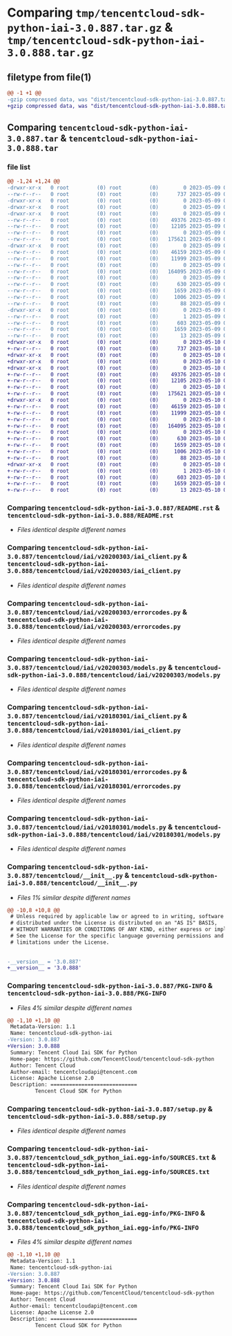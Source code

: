 # Comparing `tmp/tencentcloud-sdk-python-iai-3.0.887.tar.gz` & `tmp/tencentcloud-sdk-python-iai-3.0.888.tar.gz`

## filetype from file(1)

```diff
@@ -1 +1 @@
-gzip compressed data, was "dist/tencentcloud-sdk-python-iai-3.0.887.tar", last modified: Tue May  9 03:02:27 2023, max compression
+gzip compressed data, was "dist/tencentcloud-sdk-python-iai-3.0.888.tar", last modified: Wed May 10 02:16:44 2023, max compression
```

## Comparing `tencentcloud-sdk-python-iai-3.0.887.tar` & `tencentcloud-sdk-python-iai-3.0.888.tar`

### file list

```diff
@@ -1,24 +1,24 @@
-drwxr-xr-x   0 root         (0) root         (0)        0 2023-05-09 03:02:27.000000 tencentcloud-sdk-python-iai-3.0.887/
--rw-r--r--   0 root         (0) root         (0)      737 2023-05-09 03:02:26.000000 tencentcloud-sdk-python-iai-3.0.887/README.rst
-drwxr-xr-x   0 root         (0) root         (0)        0 2023-05-09 03:02:27.000000 tencentcloud-sdk-python-iai-3.0.887/tencentcloud/
-drwxr-xr-x   0 root         (0) root         (0)        0 2023-05-09 03:02:27.000000 tencentcloud-sdk-python-iai-3.0.887/tencentcloud/iai/
-drwxr-xr-x   0 root         (0) root         (0)        0 2023-05-09 03:02:27.000000 tencentcloud-sdk-python-iai-3.0.887/tencentcloud/iai/v20200303/
--rw-r--r--   0 root         (0) root         (0)    49376 2023-05-09 03:02:26.000000 tencentcloud-sdk-python-iai-3.0.887/tencentcloud/iai/v20200303/iai_client.py
--rw-r--r--   0 root         (0) root         (0)    12105 2023-05-09 03:02:26.000000 tencentcloud-sdk-python-iai-3.0.887/tencentcloud/iai/v20200303/errorcodes.py
--rw-r--r--   0 root         (0) root         (0)        0 2023-05-09 03:02:26.000000 tencentcloud-sdk-python-iai-3.0.887/tencentcloud/iai/v20200303/__init__.py
--rw-r--r--   0 root         (0) root         (0)   175621 2023-05-09 03:02:26.000000 tencentcloud-sdk-python-iai-3.0.887/tencentcloud/iai/v20200303/models.py
-drwxr-xr-x   0 root         (0) root         (0)        0 2023-05-09 03:02:27.000000 tencentcloud-sdk-python-iai-3.0.887/tencentcloud/iai/v20180301/
--rw-r--r--   0 root         (0) root         (0)    46159 2023-05-09 03:02:26.000000 tencentcloud-sdk-python-iai-3.0.887/tencentcloud/iai/v20180301/iai_client.py
--rw-r--r--   0 root         (0) root         (0)    11999 2023-05-09 03:02:26.000000 tencentcloud-sdk-python-iai-3.0.887/tencentcloud/iai/v20180301/errorcodes.py
--rw-r--r--   0 root         (0) root         (0)        0 2023-05-09 03:02:26.000000 tencentcloud-sdk-python-iai-3.0.887/tencentcloud/iai/v20180301/__init__.py
--rw-r--r--   0 root         (0) root         (0)   164095 2023-05-09 03:02:26.000000 tencentcloud-sdk-python-iai-3.0.887/tencentcloud/iai/v20180301/models.py
--rw-r--r--   0 root         (0) root         (0)        0 2023-05-09 03:02:26.000000 tencentcloud-sdk-python-iai-3.0.887/tencentcloud/iai/__init__.py
--rw-r--r--   0 root         (0) root         (0)      630 2023-05-09 03:02:26.000000 tencentcloud-sdk-python-iai-3.0.887/tencentcloud/__init__.py
--rw-r--r--   0 root         (0) root         (0)     1659 2023-05-09 03:02:27.000000 tencentcloud-sdk-python-iai-3.0.887/PKG-INFO
--rw-r--r--   0 root         (0) root         (0)     1006 2023-05-09 03:02:26.000000 tencentcloud-sdk-python-iai-3.0.887/setup.py
--rw-r--r--   0 root         (0) root         (0)       88 2023-05-09 03:02:27.000000 tencentcloud-sdk-python-iai-3.0.887/setup.cfg
-drwxr-xr-x   0 root         (0) root         (0)        0 2023-05-09 03:02:27.000000 tencentcloud-sdk-python-iai-3.0.887/tencentcloud_sdk_python_iai.egg-info/
--rw-r--r--   0 root         (0) root         (0)        1 2023-05-09 03:02:27.000000 tencentcloud-sdk-python-iai-3.0.887/tencentcloud_sdk_python_iai.egg-info/dependency_links.txt
--rw-r--r--   0 root         (0) root         (0)      603 2023-05-09 03:02:27.000000 tencentcloud-sdk-python-iai-3.0.887/tencentcloud_sdk_python_iai.egg-info/SOURCES.txt
--rw-r--r--   0 root         (0) root         (0)     1659 2023-05-09 03:02:27.000000 tencentcloud-sdk-python-iai-3.0.887/tencentcloud_sdk_python_iai.egg-info/PKG-INFO
--rw-r--r--   0 root         (0) root         (0)       13 2023-05-09 03:02:27.000000 tencentcloud-sdk-python-iai-3.0.887/tencentcloud_sdk_python_iai.egg-info/top_level.txt
+drwxr-xr-x   0 root         (0) root         (0)        0 2023-05-10 02:16:44.000000 tencentcloud-sdk-python-iai-3.0.888/
+-rw-r--r--   0 root         (0) root         (0)      737 2023-05-10 02:16:43.000000 tencentcloud-sdk-python-iai-3.0.888/README.rst
+drwxr-xr-x   0 root         (0) root         (0)        0 2023-05-10 02:16:44.000000 tencentcloud-sdk-python-iai-3.0.888/tencentcloud/
+drwxr-xr-x   0 root         (0) root         (0)        0 2023-05-10 02:16:44.000000 tencentcloud-sdk-python-iai-3.0.888/tencentcloud/iai/
+drwxr-xr-x   0 root         (0) root         (0)        0 2023-05-10 02:16:44.000000 tencentcloud-sdk-python-iai-3.0.888/tencentcloud/iai/v20200303/
+-rw-r--r--   0 root         (0) root         (0)    49376 2023-05-10 02:16:43.000000 tencentcloud-sdk-python-iai-3.0.888/tencentcloud/iai/v20200303/iai_client.py
+-rw-r--r--   0 root         (0) root         (0)    12105 2023-05-10 02:16:43.000000 tencentcloud-sdk-python-iai-3.0.888/tencentcloud/iai/v20200303/errorcodes.py
+-rw-r--r--   0 root         (0) root         (0)        0 2023-05-10 02:16:43.000000 tencentcloud-sdk-python-iai-3.0.888/tencentcloud/iai/v20200303/__init__.py
+-rw-r--r--   0 root         (0) root         (0)   175621 2023-05-10 02:16:43.000000 tencentcloud-sdk-python-iai-3.0.888/tencentcloud/iai/v20200303/models.py
+drwxr-xr-x   0 root         (0) root         (0)        0 2023-05-10 02:16:44.000000 tencentcloud-sdk-python-iai-3.0.888/tencentcloud/iai/v20180301/
+-rw-r--r--   0 root         (0) root         (0)    46159 2023-05-10 02:16:43.000000 tencentcloud-sdk-python-iai-3.0.888/tencentcloud/iai/v20180301/iai_client.py
+-rw-r--r--   0 root         (0) root         (0)    11999 2023-05-10 02:16:43.000000 tencentcloud-sdk-python-iai-3.0.888/tencentcloud/iai/v20180301/errorcodes.py
+-rw-r--r--   0 root         (0) root         (0)        0 2023-05-10 02:16:43.000000 tencentcloud-sdk-python-iai-3.0.888/tencentcloud/iai/v20180301/__init__.py
+-rw-r--r--   0 root         (0) root         (0)   164095 2023-05-10 02:16:43.000000 tencentcloud-sdk-python-iai-3.0.888/tencentcloud/iai/v20180301/models.py
+-rw-r--r--   0 root         (0) root         (0)        0 2023-05-10 02:16:43.000000 tencentcloud-sdk-python-iai-3.0.888/tencentcloud/iai/__init__.py
+-rw-r--r--   0 root         (0) root         (0)      630 2023-05-10 02:16:43.000000 tencentcloud-sdk-python-iai-3.0.888/tencentcloud/__init__.py
+-rw-r--r--   0 root         (0) root         (0)     1659 2023-05-10 02:16:44.000000 tencentcloud-sdk-python-iai-3.0.888/PKG-INFO
+-rw-r--r--   0 root         (0) root         (0)     1006 2023-05-10 02:16:43.000000 tencentcloud-sdk-python-iai-3.0.888/setup.py
+-rw-r--r--   0 root         (0) root         (0)       88 2023-05-10 02:16:44.000000 tencentcloud-sdk-python-iai-3.0.888/setup.cfg
+drwxr-xr-x   0 root         (0) root         (0)        0 2023-05-10 02:16:44.000000 tencentcloud-sdk-python-iai-3.0.888/tencentcloud_sdk_python_iai.egg-info/
+-rw-r--r--   0 root         (0) root         (0)        1 2023-05-10 02:16:44.000000 tencentcloud-sdk-python-iai-3.0.888/tencentcloud_sdk_python_iai.egg-info/dependency_links.txt
+-rw-r--r--   0 root         (0) root         (0)      603 2023-05-10 02:16:44.000000 tencentcloud-sdk-python-iai-3.0.888/tencentcloud_sdk_python_iai.egg-info/SOURCES.txt
+-rw-r--r--   0 root         (0) root         (0)     1659 2023-05-10 02:16:44.000000 tencentcloud-sdk-python-iai-3.0.888/tencentcloud_sdk_python_iai.egg-info/PKG-INFO
+-rw-r--r--   0 root         (0) root         (0)       13 2023-05-10 02:16:44.000000 tencentcloud-sdk-python-iai-3.0.888/tencentcloud_sdk_python_iai.egg-info/top_level.txt
```

### Comparing `tencentcloud-sdk-python-iai-3.0.887/README.rst` & `tencentcloud-sdk-python-iai-3.0.888/README.rst`

 * *Files identical despite different names*

### Comparing `tencentcloud-sdk-python-iai-3.0.887/tencentcloud/iai/v20200303/iai_client.py` & `tencentcloud-sdk-python-iai-3.0.888/tencentcloud/iai/v20200303/iai_client.py`

 * *Files identical despite different names*

### Comparing `tencentcloud-sdk-python-iai-3.0.887/tencentcloud/iai/v20200303/errorcodes.py` & `tencentcloud-sdk-python-iai-3.0.888/tencentcloud/iai/v20200303/errorcodes.py`

 * *Files identical despite different names*

### Comparing `tencentcloud-sdk-python-iai-3.0.887/tencentcloud/iai/v20200303/models.py` & `tencentcloud-sdk-python-iai-3.0.888/tencentcloud/iai/v20200303/models.py`

 * *Files identical despite different names*

### Comparing `tencentcloud-sdk-python-iai-3.0.887/tencentcloud/iai/v20180301/iai_client.py` & `tencentcloud-sdk-python-iai-3.0.888/tencentcloud/iai/v20180301/iai_client.py`

 * *Files identical despite different names*

### Comparing `tencentcloud-sdk-python-iai-3.0.887/tencentcloud/iai/v20180301/errorcodes.py` & `tencentcloud-sdk-python-iai-3.0.888/tencentcloud/iai/v20180301/errorcodes.py`

 * *Files identical despite different names*

### Comparing `tencentcloud-sdk-python-iai-3.0.887/tencentcloud/iai/v20180301/models.py` & `tencentcloud-sdk-python-iai-3.0.888/tencentcloud/iai/v20180301/models.py`

 * *Files identical despite different names*

### Comparing `tencentcloud-sdk-python-iai-3.0.887/tencentcloud/__init__.py` & `tencentcloud-sdk-python-iai-3.0.888/tencentcloud/__init__.py`

 * *Files 1% similar despite different names*

```diff
@@ -10,8 +10,8 @@
 # Unless required by applicable law or agreed to in writing, software
 # distributed under the License is distributed on an "AS IS" BASIS,
 # WITHOUT WARRANTIES OR CONDITIONS OF ANY KIND, either express or implied.
 # See the License for the specific language governing permissions and
 # limitations under the License.
 
 
-__version__ = '3.0.887'
+__version__ = '3.0.888'
```

### Comparing `tencentcloud-sdk-python-iai-3.0.887/PKG-INFO` & `tencentcloud-sdk-python-iai-3.0.888/PKG-INFO`

 * *Files 4% similar despite different names*

```diff
@@ -1,10 +1,10 @@
 Metadata-Version: 1.1
 Name: tencentcloud-sdk-python-iai
-Version: 3.0.887
+Version: 3.0.888
 Summary: Tencent Cloud Iai SDK for Python
 Home-page: https://github.com/TencentCloud/tencentcloud-sdk-python
 Author: Tencent Cloud
 Author-email: tencentcloudapi@tencent.com
 License: Apache License 2.0
 Description: ============================
         Tencent Cloud SDK for Python
```

### Comparing `tencentcloud-sdk-python-iai-3.0.887/setup.py` & `tencentcloud-sdk-python-iai-3.0.888/setup.py`

 * *Files identical despite different names*

### Comparing `tencentcloud-sdk-python-iai-3.0.887/tencentcloud_sdk_python_iai.egg-info/SOURCES.txt` & `tencentcloud-sdk-python-iai-3.0.888/tencentcloud_sdk_python_iai.egg-info/SOURCES.txt`

 * *Files identical despite different names*

### Comparing `tencentcloud-sdk-python-iai-3.0.887/tencentcloud_sdk_python_iai.egg-info/PKG-INFO` & `tencentcloud-sdk-python-iai-3.0.888/tencentcloud_sdk_python_iai.egg-info/PKG-INFO`

 * *Files 4% similar despite different names*

```diff
@@ -1,10 +1,10 @@
 Metadata-Version: 1.1
 Name: tencentcloud-sdk-python-iai
-Version: 3.0.887
+Version: 3.0.888
 Summary: Tencent Cloud Iai SDK for Python
 Home-page: https://github.com/TencentCloud/tencentcloud-sdk-python
 Author: Tencent Cloud
 Author-email: tencentcloudapi@tencent.com
 License: Apache License 2.0
 Description: ============================
         Tencent Cloud SDK for Python
```

